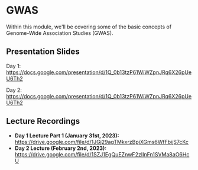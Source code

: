 # GWAS
Within this module, we'll be covering some of the basic concepts of Genome-Wide Association Studies (GWAS).

## Presentation Slides
Day 1: https://docs.google.com/presentation/d/1Q_0b13tzP61WiWZpnJRq6X26pUeU6Th2

Day 2: https://docs.google.com/presentation/d/1Q_0b13tzP61WiWZpnJRq6X26pUeU6Th2

## Lecture Recordings
* **Day 1 Lecture Part 1 (January 31st, 2023):** https://drive.google.com/file/d/1JGj29agTMkxrzBpjXGms6WfFbijS7cKc 
* **Day 2 Lecture (February 2nd, 2023):** https://drive.google.com/file/d/1SZJ1EgQuEZnwF2zIInFn1SVMa8aO6HcU
